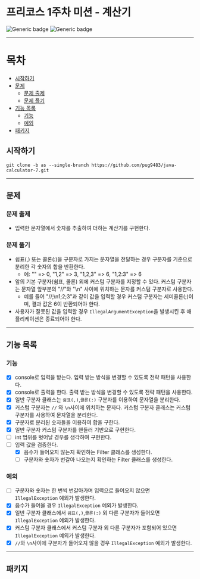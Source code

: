 # 프리코스 1주차 미션 - 계산기

![Generic badge](https://img.shields.io/badge/precourse-week1-green.svg)
![Generic badge](https://img.shields.io/badge/version-1.0.1-brightgreen.svg)

---

# 목차

- [시작하기](#시작하기)
- [문제](#문제)
    - [문제 출제](#문제-출제)
    - [문제 풀기](#문제-풀기)
- [기능 목록](#기능-목록)
    - [기능](#기능)
    - [예외](#예외)
- [패키지](#패키지)

## 시작하기

```git
git clone -b as --single-branch https://github.com/pug9483/java-calculator-7.git
```

---

## 문제

### 문제 출제

- 입력한 문자열에서 숫자를 추출하여 더하는 계산기를 구현한다.

### 문제 풀기

- 쉼표(,) 또는 콜론(:)을 구분자로 가지는 문자열을 전달하는 경우 구분자를 기준으로 분리한 각 숫자의 합을 반환한다.
    - 예: "" => 0, "1,2" => 3, "1,2,3" => 6, "1,2:3" => 6
- 앞의 기본 구분자(쉼표, 콜론) 외에 커스텀 구분자를 지정할 수 있다. 커스텀 구분자는 문자열 앞부분의 "//"와 "\n" 사이에 위치하는 문자를 커스텀 구분자로 사용한다.
    - 예를 들어 "//;\n1;2;3"과 같이 값을 입력할 경우 커스텀 구분자는 세미콜론(;)이며, 결과 값은 6이 반환되어야 한다.
- 사용자가 잘못된 값을 입력할 경우 `IllegalArgumentException`을 발생시킨 후 애플리케이션은 종료되어야 한다.

--- 

## 기능 목록

### 기능

- [x] console로 입력을 받는다. 입력 받는 방식을 변경할 수 있도록 전략 패턴을 사용한다.
- [x] console로 출력을 한다. 출력 받는 방식을 변경할 수 있도록 전략 패턴을 사용한다.
- [x] 일반 구분자 클래스는 `쉼표(,)`,`콜론(:)` 구분자를 이용하여 문자열을 분리한다.
- [x] 커스텀 구분자는 `//` 와 `\n`사이에 위치하는 문자다. 커스텀 구분자 클래스는 커스텀 구분자를 사용하여 문자열을 분리한다.
- [x] 구분자로 분리된 숫자들을 이용하여 합을 구한다.
- [x] 일반 구분자 커스텀 구분자를 핸들러 기반으로 구현한다.
- [ ] int 범위를 벗어날 경우를 생각하여 구현한다.
- [ ] 입력 값을 검증한다.
    - [x] 음수가 들어오지 않는지 확인하는 Filter 클래스를 생성한다.
    - [ ] 구분자와 숫자가 번갈아 나오는지 확인하는 Filter 클래스를 생성한다.

### 예외

- [ ] 구분자와 숫자는 한 번씩 번갈아가며 입력으로 들어오지 않으면 `IllegalException` 예외가 발생한다.
- [x] 음수가 들어올 경우 `IllegalException` 예외가 발생한다.
- [x] 일반 구분자 클래스에서 `쉼표(,)`,`콜론(:)` 외 다른 구분자가 들어오면 `IllegalException` 예외가 발생한다.
- [x] 커스텀 구분자 클래스에서 커스텀 구분자 외 다른 구분자가 포함되어 있으면 `IllegalException` 예외가 발생한다.
- [x] `//`와 `\n`사이에 구분자가 들어오지 않을 경우 `IllegalException` 예외가 발생한다.

--- 

## 패키지